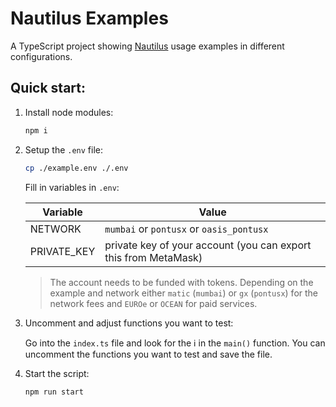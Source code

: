 # Nautilus Examples

A TypeScript project showing [Nautilus](https://github.com/deltaDAO/nautilus) usage examples in different configurations.

## Quick start:

1. Install node modules:
   ```sh
   npm i
   ```
2. Setup the `.env` file:

   ```sh
   cp ./example.env ./.env
   ```

   Fill in variables in `.env`:

   | Variable    | Value                                                           |
   | ----------- | --------------------------------------------------------------- |
   | NETWORK     | `mumbai` or `pontusx` or `oasis_pontusx`                                         |
   | PRIVATE_KEY | private key of your account (you can export this from MetaMask) |

   > The account needs to be funded with tokens. Depending on the example and network either `matic` (`mumbai`) or `gx` (`pontusx`) for the network fees and `EUROe` or `OCEAN` for paid services.

3. Uncomment and adjust functions you want to test:

   Go into the `index.ts` file and look for the ℹ️ in the `main()` function. You can uncomment the functions you want to test and save the file.

4. Start the script:

   ```sh
   npm run start
   ```
